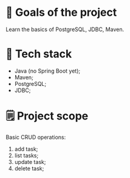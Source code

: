 # 🎯 Goals of the project
Learn the basics of PostgreSQL, JDBC, Maven.

# 🔧 Tech stack
- Java (no Spring Boot yet);
- Maven;
- PostgreSQL;
- JDBC;

# 🗒️ Project scope
Basic CRUD operations:
1. add task;
2. list tasks;
3. update task;
4. delete task;
